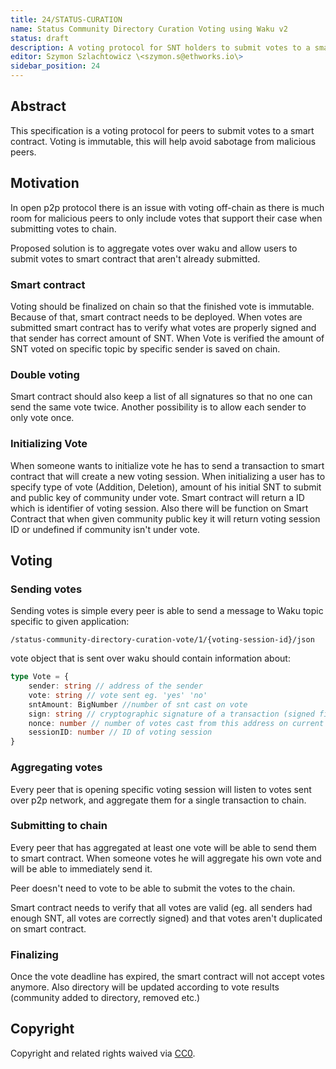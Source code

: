 ```yaml
---
title: 24/STATUS-CURATION
name: Status Community Directory Curation Voting using Waku v2
status: draft
description: A voting protocol for SNT holders to submit votes to a smart contract. Voting is immutable, which helps avoid sabotage from malicious peers.
editor: Szymon Szlachtowicz \<szymon.s@ethworks.io\>
sidebar_position: 24
---
```


## Abstract
This specification is a voting protocol for peers to submit votes to a smart contract. Voting is immutable, 
this will help avoid sabotage from malicious peers.

## Motivation

In open p2p protocol there is an issue with voting off-chain as there is much room for malicious peers to only include votes that support their case when submitting votes to chain.

Proposed solution is to aggregate votes over waku and allow users to submit votes to smart contract that aren't already submitted.

### Smart contract

Voting should be finalized on chain so that the finished vote is immutable.
Because of that, smart contract needs to be deployed.
When votes are submitted smart contract has to verify what votes are properly signed and that sender has correct amount of SNT.
When Vote is verified the amount of SNT voted on specific topic by specific sender is saved on chain.

### Double voting

Smart contract should also keep a list of all signatures so that no one can send the same vote twice.
Another possibility is to allow each sender to only vote once.

### Initializing Vote

When someone wants to initialize vote he has to send a transaction to smart contract that will create a new voting session.
When initializing a user has to specify type of vote (Addition, Deletion), amount of his initial SNT to submit and public key of community under vote.
Smart contract will return a ID which is identifier of voting session.
Also there will be function on Smart Contract that when given community public key it will return voting session ID or undefined if community isn't under vote.

## Voting

### Sending votes

Sending votes is simple every peer is able to send a message to Waku topic specific to given application: 
```
/status-community-directory-curation-vote/1/{voting-session-id}/json
```

vote object that is sent over waku should contain information about: 

```ts
type Vote = {
    sender: string // address of the sender
    vote: string // vote sent eg. 'yes' 'no'
    sntAmount: BigNumber //number of snt cast on vote
    sign: string // cryptographic signature of a transaction (signed fields: sender,vote,sntAmount,nonce,sessionID)
    nonce: number // number of votes cast from this address on current vote (only if we allow multiple votes from the same sender)
    sessionID: number // ID of voting session
}
```

### Aggregating votes

Every peer that is opening specific voting session will listen to votes sent over p2p network, and aggregate them for a single transaction to chain.

### Submitting to chain

Every peer that has aggregated at least one vote will be able to send them to smart contract.
When someone votes he will aggregate his own vote and will be able to immediately send it.

Peer doesn't need to vote to be able to submit the votes to the chain.

Smart contract needs to verify that all votes are valid (eg. all senders had enough SNT, all votes are correctly signed) and that votes aren't duplicated on smart contract.

### Finalizing 

Once the vote deadline has expired, the smart contract will not accept votes anymore.
Also directory will be updated according to vote results (community added to directory, removed etc.)

## Copyright

Copyright and related rights waived via
[CC0](https://creativecommons.org/publicdomain/zero/1.0/).
